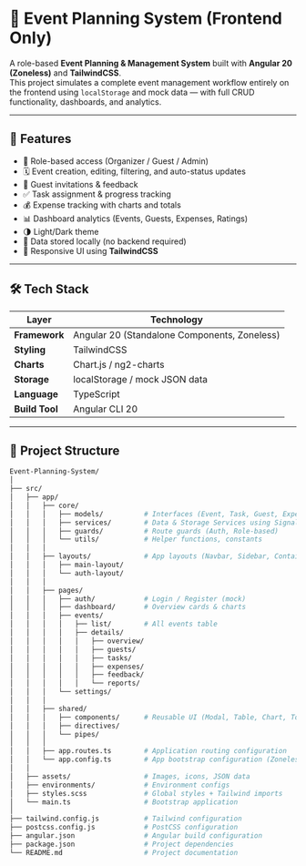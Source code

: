 # 🎯 Event Planning System (Frontend Only)

A role-based **Event Planning & Management System** built with **Angular 20 (Zoneless)** and **TailwindCSS**.  
This project simulates a complete event management workflow entirely on the frontend using `localStorage` and mock data — with full CRUD functionality, dashboards, and analytics.

---

## 🚀 Features

- 🔐 Role-based access (Organizer / Guest / Admin)
- 🗓️ Event creation, editing, filtering, and auto-status updates
- 👥 Guest invitations & feedback
- ✅ Task assignment & progress tracking
- 💰 Expense tracking with charts and totals
- 📊 Dashboard analytics (Events, Guests, Expenses, Ratings)
- 🌗 Light/Dark theme
- 💾 Data stored locally (no backend required)
- 🧱 Responsive UI using **TailwindCSS**

---

## 🛠️ Tech Stack

| Layer | Technology |
|-------|-------------|
| **Framework** | Angular 20 (Standalone Components, Zoneless) |
| **Styling** | TailwindCSS |
| **Charts** | Chart.js / ng2-charts |
| **Storage** | localStorage / mock JSON data |
| **Language** | TypeScript |
| **Build Tool** | Angular CLI 20 |

---

## 📁 Project Structure

```bash
Event-Planning-System/
│
├── src/
│   ├── app/
│   │   ├── core/
│   │   │   ├── models/          # Interfaces (Event, Task, Guest, Expense, Feedback)
│   │   │   ├── services/        # Data & Storage Services using Signals
│   │   │   ├── guards/          # Route guards (Auth, Role-based)
│   │   │   └── utils/           # Helper functions, constants
│   │   │
│   │   ├── layouts/             # App layouts (Navbar, Sidebar, Container)
│   │   │   ├── main-layout/
│   │   │   └── auth-layout/
│   │   │
│   │   ├── pages/
│   │   │   ├── auth/            # Login / Register (mock)
│   │   │   ├── dashboard/       # Overview cards & charts
│   │   │   ├── events/
│   │   │   │   ├── list/        # All events table
│   │   │   │   ├── details/
│   │   │   │   │   ├── overview/
│   │   │   │   │   ├── guests/
│   │   │   │   │   ├── tasks/
│   │   │   │   │   ├── expenses/
│   │   │   │   │   ├── feedback/
│   │   │   │   │   └── reports/
│   │   │   └── settings/
│   │   │
│   │   ├── shared/
│   │   │   ├── components/      # Reusable UI (Modal, Table, Chart, Toast, ProgressBar)
│   │   │   ├── directives/
│   │   │   └── pipes/
│   │   │
│   │   ├── app.routes.ts        # Application routing configuration
│   │   └── app.config.ts        # App bootstrap configuration (Zoneless)
│   │
│   ├── assets/                  # Images, icons, JSON data
│   ├── environments/            # Environment configs
│   ├── styles.scss              # Global styles + Tailwind imports
│   └── main.ts                  # Bootstrap application
│
├── tailwind.config.js           # Tailwind configuration
├── postcss.config.js            # PostCSS configuration
├── angular.json                 # Angular build configuration
├── package.json                 # Project dependencies
└── README.md                    # Project documentation
